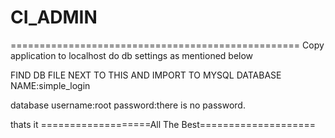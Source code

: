 # CI_ADMIN
==================================================
Copy application to localhost 
do db settings as mentioned  below


FIND DB FILE NEXT TO THIS AND IMPORT TO MYSQL
DATABASE NAME:simple_login

database username:root
password:there is no password.

thats it 
===================All The Best====================
